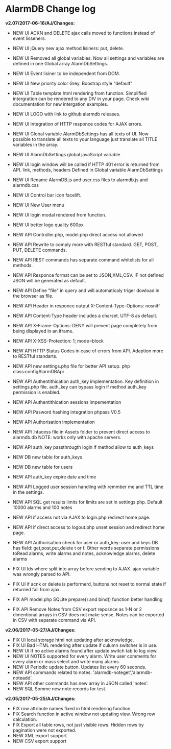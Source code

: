# AlarmDB Change log

**v2.07/2017-06-16/AJ/Changes:**

* NEW UI ACKN and DELETE ajax calls moved to functions instead of event lisseners.
* NEW UI jQuery new ajax method lisiners: put, delete.
* NEW UI Removed all global variables. Now all settings and variables are defined in one Global array AlarmDbSettings.
* NEW UI Event lisiner to be independent from DOM.
* NEW UI New priority color Grey. Boostrap style "default"
* NEW UI Table template html rendering from function. Simplified intergration can be rendered to any DIV in your page. Check wiki documentation for new intergation examples.
* NEW UI LOGO with link to github alarmdb releases.
* NEW UI Integration of HTTP responce codes for AJAX errors.
* NEW UI Global variable AlarmDbSettings has all texts of UI. Now possible to translate all texts to your language just translate all TITLE variables in the array.
* NEW UI AlarmDbSettings global javaScript variable
* NEW UI login window will be called if HTTP 401 error is returned from API. link, methods, headers Defined in Global variable AlarmDbSettings
* NEW UI Rename AlarmDB.js and user.css files to alarmdb.js and alarmdb.css
* NEW UI Control bar icon facelift. 
* NEW UI New User menu
* NEW UI login modal rendered from function.
* NEW UI better logo quality 600px
* NEW API Controller.php, model.php direct access not allowed
* NEW API Rewrite to comply more with RESTful standard. GET, POST, PUT, DELETE commands.
* NEW API REST commands has separate command whitelists for all methods.
* NEW API Responce format can be set to JSON,XML,CSV. IF not defined JSON will be generated as default.
* NEW API Define "file" in query and will automaticaly triger dowload in the browser as file.
* NEW API Header in responce output X-Content-Type-Options: nosniff
* NEW API Content-Type header includes a charset. UTF-8 as default.
* NEW API X-Frame-Options: DENY will prevent page completely from being displayed in an iframe.
* NEW API X-XSS-Protection: 1; mode=block
* NEW API HTTP Status Codes in case of errors from API. Adaption more to RESTful standarts. 
* NEW API new settings.php file for better API setup. php class:configAlarmDBApi
* NEW API Authentithication auth_key implementation. Key definition in settings.php file. auth_key can bypass login if method auth_key permission is enabled.
* NEW API Authentithication sessions impementation
* NEW API Pasword hashing integration phpass V0.5
* NEW API Authorisation implementation
* NEW API .htacess file in Assets folder to prevent direct access to alarmdb.db NOTE: works only with apache servers.
* NEW API auth_key passthrougth login if method allow to auth_keys
* NEW DB  new table for auth_keys
* NEW DB  new table for users
* NEW API auth_key expire date and time
* NEW API Logged user session handling with remmber me and TTL time in the settings.
* NEW API SQL get results limits for limits are set in settings.php. Default 10000 alarms and 100 notes
* NEW API if access not via AJAX to login.php redirect home page.
* NEW API if direct access to logout.php unset session and redirect home page.
* NEW API Authorisation check for user or auth_key: user and keys DB has field: get,post,put,delete t or f. Other words separate permissions toRead alarms, write alarms and notes, acknowledge alarms, delete alarms

* FIX UI Ids where split into array before sending to AJAX. ajax variable was wrongly parsed to API.
* FIX UI if acnk or delete is performerd, buttons not reset to normal state if returned fail from ajax.
* FIX API model.php SQLite prepare() and bind() function better handling
* FIX API Remove Notes from CSV export reposnce as 1-N or 2 dimentional arrays in CSV does not make sense. Notes can be exported in CSV with separate command via API.

**v2.06/2017-05-27/AJ/Changes:**

* FIX UI local storage html not updating after acknowledge.
* FIX UI Bad HTML rendering after update if culumn switcher is in use.
* NEW UI If no active alarms found after update switch tab to log view.
* NEW UI NOTES supported for every alarm. Write user comments for every alarm or mass select and write many alarms.
* NEW UI Periodic update button. Updates list every 60 seconds.
* NEW API commands related to notes. 'alarmdb-noteget','alarmdb-noteadd'.
* NEW API other commands has new array in JSON called 'notes'.
* NEW SQL Somme new note records for test.		
			
**v2.05/2017-05-25/AJ/Changes:**

* FIX row attribute names fixed in html rendering function.
* FIX Search function in active window not updating view. Wrong row calculation.
* FIX Export all table rows, not just visible rows. Hidden rows by pagination were not exported.
* NEW XML export support
* NEW CSV export support		
		
		